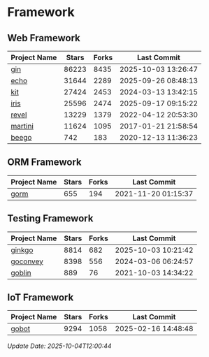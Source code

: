 # Framework

## Web Framework
| Project Name | Stars | Forks | Last Commit |
| ------------ | ----- | ----- | ----------- |
| [gin](https://github.com/gin-gonic/gin) | 86223 | 8435 | 2025-10-03 13:26:47 |
| [echo](https://github.com/labstack/echo) | 31644 | 2289 | 2025-09-26 08:48:13 |
| [kit](https://github.com/go-kit/kit) | 27424 | 2453 | 2024-03-13 13:42:15 |
| [iris](https://github.com/kataras/iris) | 25596 | 2474 | 2025-09-17 09:15:22 |
| [revel](https://github.com/revel/revel) | 13229 | 1379 | 2022-04-12 20:53:30 |
| [martini](https://github.com/go-martini/martini) | 11624 | 1095 | 2017-01-21 21:58:54 |
| [beego](https://github.com/astaxie/beego) | 742 | 183 | 2020-12-13 11:36:23 |

## ORM Framework
| Project Name | Stars | Forks | Last Commit |
| ------------ | ----- | ----- | ----------- |
| [gorm](https://github.com/jinzhu/gorm) | 655 | 194 | 2021-11-20 01:15:37 |

## Testing Framework
| Project Name | Stars | Forks | Last Commit |
| ------------ | ----- | ----- | ----------- |
| [ginkgo](https://github.com/onsi/ginkgo) | 8814 | 682 | 2025-10-03 10:21:42 |
| [goconvey](https://github.com/smartystreets/goconvey) | 8398 | 556 | 2024-03-06 06:24:57 |
| [goblin](https://github.com/franela/goblin) | 889 | 76 | 2021-10-03 14:34:22 |

## IoT Framework
| Project Name | Stars | Forks | Last Commit |
| ------------ | ----- | ----- | ----------- |
| [gobot](https://github.com/hybridgroup/gobot) | 9294 | 1058 | 2025-02-16 14:48:48 |

*Update Date: 2025-10-04T12:00:44*